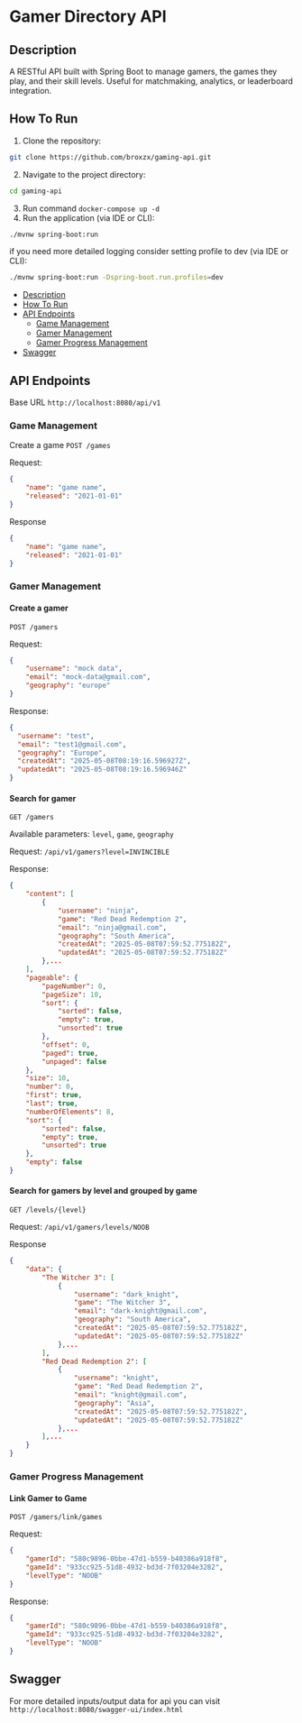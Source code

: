 # Gamer Directory API
## Description
A RESTful API built with Spring Boot to manage gamers, the games they play, and their skill levels.
Useful for matchmaking, analytics, or leaderboard integration.

## How To Run
1. Clone the repository:
```bash
git clone https://github.com/broxzx/gaming-api.git
```
2. Navigate to the project directory:
```bash
cd gaming-api
```
3. Run command `docker-compose up -d`
4. Run the application (via IDE or CLI):
```bash
./mvnw spring-boot:run
```

if you need more detailed logging consider setting profile to dev (via IDE or CLI):
```bash
./mvnw spring-boot:run -Dspring-boot.run.profiles=dev
```

- [Description](#description)
- [How To Run](#how-to-run)
- [API Endpoints](#api-endpoints)
    - [Game Management](#game-management)
    - [Gamer Management](#gamer-management)
    - [Gamer Progress Management](#gamer-progress-management)
- [Swagger](#swagger)

## API Endpoints
Base URL `http://localhost:8080/api/v1`

### Game Management
Create a game
`POST /games`

Request:
```json
{
    "name": "game name",
    "released": "2021-01-01"
}
```

Response
```json
{
    "name": "game name",
    "released": "2021-01-01"
}
```


### Gamer Management
#### Create a gamer
`POST /gamers`

Request:
```json
{
    "username": "mock data",
    "email": "mock-data@gmail.com",
    "geography": "europe"
}
```

Response:
```json
{
  "username": "test",
  "email": "test1@gmail.com",
  "geography": "Europe",
  "createdAt": "2025-05-08T08:19:16.596927Z",
  "updatedAt": "2025-05-08T08:19:16.596946Z"
}
```

#### Search for gamer
`GET /gamers`

Available parameters: `level`, `game`, `geography`

Request:
`/api/v1/gamers?level=INVINCIBLE`

Response:
```json
{
    "content": [
        {
            "username": "ninja",
            "game": "Red Dead Redemption 2",
            "email": "ninja@gmail.com",
            "geography": "South America",
            "createdAt": "2025-05-08T07:59:52.775182Z",
            "updatedAt": "2025-05-08T07:59:52.775182Z"
        },...
    ],
    "pageable": {
        "pageNumber": 0,
        "pageSize": 10,
        "sort": {
            "sorted": false,
            "empty": true,
            "unsorted": true
        },
        "offset": 0,
        "paged": true,
        "unpaged": false
    },
    "size": 10,
    "number": 0,
    "first": true,
    "last": true,
    "numberOfElements": 8,
    "sort": {
        "sorted": false,
        "empty": true,
        "unsorted": true
    },
    "empty": false
}
```

#### Search for gamers by level and grouped by game
`GET /levels/{level}`

Request: 
`/api/v1/gamers/levels/NOOB`

Response
```json
{
    "data": {
        "The Witcher 3": [
            {
                "username": "dark_knight",
                "game": "The Witcher 3",
                "email": "dark-knight@gmail.com",
                "geography": "South America",
                "createdAt": "2025-05-08T07:59:52.775182Z",
                "updatedAt": "2025-05-08T07:59:52.775182Z"
            },...
        ],
        "Red Dead Redemption 2": [
            {
                "username": "knight",
                "game": "Red Dead Redemption 2",
                "email": "knight@gmail.com",
                "geography": "Asia",
                "createdAt": "2025-05-08T07:59:52.775182Z",
                "updatedAt": "2025-05-08T07:59:52.775182Z"
            },...
        ],...
    }
}
```

### Gamer Progress Management
#### Link Gamer to Game
`POST /gamers/link/games`

Request:
```json
{
    "gamerId": "580c9896-0bbe-47d1-b559-b40386a918f8",
    "gameId": "933cc925-51d8-4932-bd3d-7f03204e3282",
    "levelType": "NOOB"
}
```

Response:
```json
{
    "gamerId": "580c9896-0bbe-47d1-b559-b40386a918f8",
    "gameId": "933cc925-51d8-4932-bd3d-7f03204e3282",
    "levelType": "NOOB"
}
```

## Swagger
For more detailed inputs/output data for api you can visit `http://localhost:8080/swagger-ui/index.html`